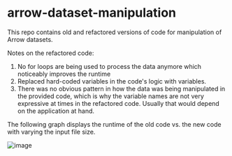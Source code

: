 # arrow-dataset-manipulation
This repo contains old and refactored versions of code for manipulation of Arrow datasets.

Notes on the refactored code:
1. No for loops are being used to process the data anymore which noticeably improves the runtime 
2. Replaced hard-coded variables in the code's logic with variables.
3. There was no obvious pattern in how the data was being manipulated in the provided code, which is why the variable names are not very expressive at times in the refactored code. Usually that would depend on the application at hand.


The following graph displays the runtime of the old code vs. the new code with varying the input file size.


![image](https://github.com/user-attachments/assets/c6a811e3-f7b9-4933-b4c8-d141fa772838)
